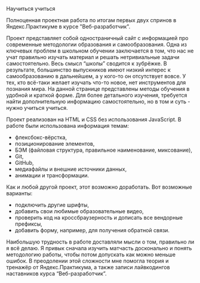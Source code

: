 Научиться учиться

Полноценная проектная работа по итогам первых двух спринов в Яндекс.Практикуме в курсе "Веб-разработчик".

Проект представляет собой одностраничный сайт с информацией про современные методологии образования и самообразования. Одна из ключевых проблем в школьном обучении заключается в том, что нас не учат правильно изучать материал и решать нетривиальные задачи самостоятельно. Весь смысл “школы” сводится к зубрёжке. В результате, большинство выпускников имеют низкий интерес к самообразованию в дальнейшем, а у кого-то он отсутствует вовсе. У тех, кто всё-таки желает изучать что-то новое, нет инструментов для познания мира. На данной странице представлены методы обучения в удобной и краткой форме. Для более детального изучения, требуется найти дополнительную информацию самостоятельно, но в том и суть - нужно учиться учиться.

Проект реализован на HTML и CSS без использования JavaScript. В работе были использована информация темам:
- флексбокс-вёрстка,
- позиционирование элементов,
- БЭМ (файловая структура, правильное наименование, миксование),
- Git,
- GitHub,
- медиафайлы и внешние источники данных,
- анимации и трансформации.

Как и любой другой проект, этот возможно доработать. Вот возможные варианты:
- подключить другие шрифты,
- добавить свои любимые образовательные видео,
- проверить код на кроссбраузерность и дописать все вендорные префиксы,
- добавить форму, например, для получения обратной связи.

Наибольшую трудность в работе доставляли мысли о том, правильно ли я всё делаю. Я привык сначала изучить матчасть досконально и понять методологию работы, чтобы потом допускать как можно меньше ошибок. В преодолении этой сложности мне помогла теория и тренажёр от Яндекс.Практикума, а также записи лайвкодингов наставников курса “Веб-разработчик”.
